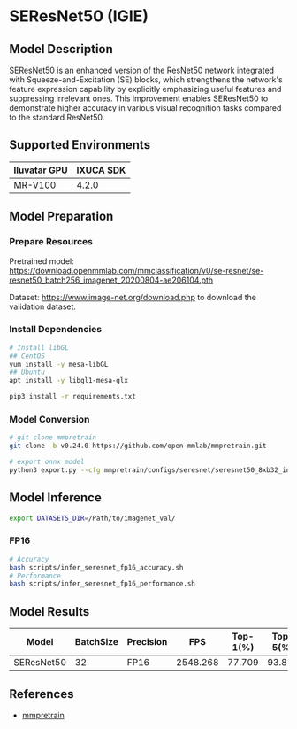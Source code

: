# SEResNet50 (IGIE)

## Model Description

SEResNet50 is an enhanced version of the ResNet50 network integrated with Squeeze-and-Excitation (SE) blocks, which strengthens the network's feature expression capability by explicitly emphasizing useful features and suppressing irrelevant ones. This improvement enables SEResNet50 to demonstrate higher accuracy in various visual recognition tasks compared to the standard ResNet50.

## Supported Environments

| Iluvatar GPU | IXUCA SDK |
|--------------|-----------|
| MR-V100      | 4.2.0     |

## Model Preparation

### Prepare Resources

Pretrained model: <https://download.openmmlab.com/mmclassification/v0/se-resnet/se-resnet50_batch256_imagenet_20200804-ae206104.pth>

Dataset: <https://www.image-net.org/download.php> to download the validation dataset.

### Install Dependencies

```bash
# Install libGL
## CentOS
yum install -y mesa-libGL
## Ubuntu
apt install -y libgl1-mesa-glx

pip3 install -r requirements.txt
```

### Model Conversion

```bash
# git clone mmpretrain
git clone -b v0.24.0 https://github.com/open-mmlab/mmpretrain.git

# export onnx model
python3 export.py --cfg mmpretrain/configs/seresnet/seresnet50_8xb32_in1k.py --weight se-resnet50_batch256_imagenet_20200804-ae206104.pth --output seresnet50.onnx
```

## Model Inference

```bash
export DATASETS_DIR=/Path/to/imagenet_val/
```

### FP16

```bash
# Accuracy
bash scripts/infer_seresnet_fp16_accuracy.sh
# Performance
bash scripts/infer_seresnet_fp16_performance.sh
```

## Model Results

| Model      | BatchSize | Precision | FPS      | Top-1(%) | Top-5(%) |
| ---------- | --------- | --------- | -------- | -------- | -------- |
| SEResNet50 | 32        | FP16      | 2548.268 | 77.709   | 93.812   |

## References

- [mmpretrain](https://github.com/open-mmlab/mmpretrain)
